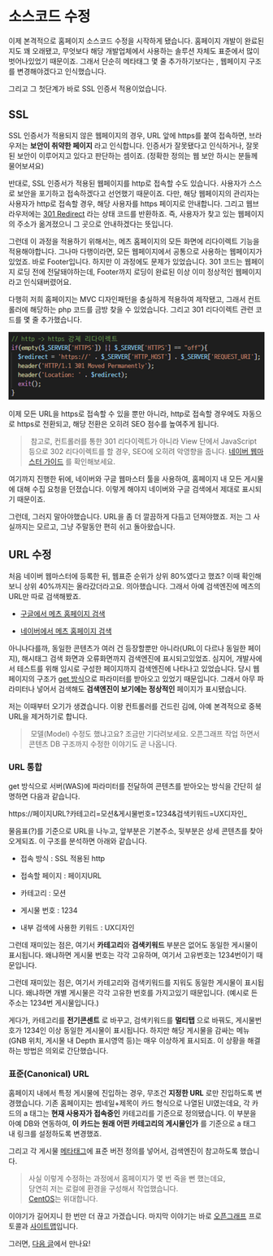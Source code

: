 # 소스코드 수정

이제 본격적으로 홈페이지 소스코드 수정을 시작하게 됐습니다. 홈페이지 개발이 완료된지도 꽤 오래됐고, 무엇보다 해당 개발업체에서 사용하는 솔루션 자체도 표준에서 많이 벗어나있었기 때문이죠. 그래서 단순히 메타태그 몇 줄 추가하기보다는 , 웹페이지 구조를 변경해야겠다고 인식했습니다. 

그리고 그 첫단계가 바로 SSL 인증서 적용이었습니다. 

## SSL

SSL 인증서가 적용되지 않은 웹페이지의 경우, URL 앞에 https를 붙여 접속하면, 브라우저는 **보안이 취약한 페이지** 라고 인식합니다. 인증서가 잘못됐다고 인식하거나, 잘못된 보안이 이루어지고 있다고 판단하는 셈이죠. (정확한 정의는 웹 보안 하시는 분들께 물어보셔요)


반대로, SSL 인증서가 적용된 웹페이지를 http로 접속할 수도 있습니다. 사용자가 스스로 보안을 포기하고 접속하겠다고 선언했기 때문이죠. 다만, 해당 웹페이지의 관리자는 사용자가 http로 접속할 경우, 해당 사용자를 https 페이지로 안내합니다. 그리고 웹브라우저에는 [301 Redirect](https://developer.mozilla.org/ko/docs/Web/HTTP/Status/301) 라는 상태 코드를 반환하죠. 즉, 사용자가 찾고 있는 웹페이지의 주소가 옮겨졌으니 그 곳으로 안내하겠다는 뜻입니다. 


그런데 이 과정을 적용하기 위해서는, 메츠 홈페이지의 모든 화면에 리다이렉트 기능을 적용해야합니다. 그나마 다행이라면, 모든 웹페이지에서 공통으로 사용하는 웹페이지가 있었죠. 바로 Footer입니다. 하지만 이 과정에도 문제가 있었습니다. 301 코드는 웹페이지 로딩 전에 전달돼야하는데, Footer까지 로딩이 완료된 이상 이미 정상적인 웹페이지라고 인식돼버렸어요.


다행히 저희 홈페이지는 MVC 디자인패턴을 충실하게 적용하여 제작됐고, 그래서 컨트롤러에 해당하는 php 코드를 금방 찾을 수 있었습니다. 그리고 301 리다이렉트 관련 코드를 몇 줄 추가했습니다. 


![스크린샷](image/그림1.png)


이제 모든 URL을 https로 접속할 수 있을 뿐만 아니라, http로 접속할 경우에도 자동으로 https로 전환되고, 해당 전환은 오히려 SEO 점수를 높여주게 됩니다. 


> 참고로, 컨트롤러를 통한 301 리다이렉트가 아니라 View 단에서 JavaScript 등으로 302 리다이렉트를 할 경우, SEO에 오히려 악영향을 줍니다. [네이버 웹마스터 가이드](https://searchadvisor.naver.com/guide/seo-basic-redirect) 를 확인해보세요. 

여기까지 진행한 뒤에, 네이버와 구글 웹마스터 툴을 사용하여, 홈페이지 내 모든 게시물에 대해 수집 요청을 던졌습니다. 이렇게 해야지 네이버와 구글 검색에서 제대로 표시되기 때문이죠. 


그런데, 그러지 말아야했습니다. URL을 좀 더 깔끔하게 다듬고 던져야했죠. 저는 그 사실까지는 모르고, 그냥 주말동안 편히 쉬고 돌아왔습니다. 


## URL 수정


처음 네이버 웹마스터에 등록한 뒤, 웹표준 순위가 상위 80%였다고 했죠? 이때 확인해보니 상위 40%까지는 올라갔더라고요. 의아했습니다. 그래서 아예 검색엔진에 메츠의 URL만 따로 검색해봤죠. 


- [구글에서 메츠 홈페이지 검색](https://www.google.com/search?q=site%3Amets.co.kr)

- [네이버에서 메츠 홈페이지 검색](https://search.naver.com/search.naver?query=site%3Amets.co.kr)


아니나다를까, 동일한 콘텐츠가 여러 건 등장할뿐만 아니라(URL이 다르나 동일한 페이지), 해시태그 검색 화면과 오류화면까지 검색엔진에 표시되고있었죠. 심지어, 개발사에서 테스트를 위해 임시로 구성한 페이지까지 검색엔진에 나타나고 있었습니다. 당시 웹페이지의 구조가 [get 방식](https://zetawiki.com/wiki/GET_%EB%B0%A9%EC%8B%9D,_POST_%EB%B0%A9%EC%8B%9D)으로 파라미터를 받아오고 있었기 때문입니다. 그래서 아무 파라미터나 넣어서 검색해도 **검색엔진이 보기에는 정상적인** 페이지가 표시됐습니다. 


저는 이때부터 오기가 생겼습니다. 이왕 컨트롤러를 건드린 김에, 아예 본격적으로 중복 URL을 제거하기로 합니다. 


> 모델(Model) 수정도 했냐고요? 조금만 기다려보세요. 오픈그래프 작업 하면서 콘텐츠 DB 구조까지 수정한 이야기도 곧 나옵니다. 


### URL 통합


get 방식으로 서버(WAS)에 파라미터를 전달하여 콘텐츠를 받아오는 방식을 간단히 설명하면 다음과 같습니다. 


https://페이지URL?카테고리=모션&게시물번호=1234&검색키워드=UX디자인_


물음표(?)를 기준으로 URL을 나누고, 앞부분은 기본주소, 뒷부분은 상세 콘텐츠를 찾아오게되죠. 이 구조를 분석하면 아래와 같습니다. 


- 접속 방식 : SSL 적용된 http

- 접속할 페이지 : 페이지URL

- 카테고리 : 모션

- 게시물 번호 : 1234

- 내부 검색에 사용한 키워드 : UX디자인


그런데 재미있는 점은, 여기서 **카테고리**와 **검색키워드** 부분은 없어도 동일한 게시물이 표시됩니다. 왜냐하면 게시물 번호는 각각 고유하며, 여기서 고유번호는 1234번이기 때문입니다. 


그런데 재미있는 점은, 여기서 카테고리와 검색키워드를 지워도 동일한 게시물이 표시됩니다. 왜냐하면 개별 게시물은 각각 고유한 번호를 가지고있기 때문입니다. (예시로 든 주소는 1234번 게시물입니다.)


게다가, 카테고리를 **전기콘센트** 로 바꾸고, 검색키워드를 **멀티탭** 으로 바꿔도, 게시물번호가 1234인 이상 동일한 게시물이 표시됩니다. 하지만 해당 게시물을 감싸는 메뉴(GNB 위치, 게시물 내 Depth 표시영역 등)는 매우 이상하게 표시되죠. 이 상황을 해결하는 방법은 의외로 간단했습니다. 


### 표준(Canonical) URL


홈페이지 내에서 특정 게시물에 진입하는 경우, 무조건 **지정한 URL** 로만 진입하도록 변경했습니다. 기존 홈페이지는 썸네일+제목이 카드 형식으로 나열된 UI였는데요, 각 카드의 a 태그는 **현재 사용자가 접속중인** 카테고리를 기준으로 정의됐습니다. 이 부분을 아예 DB와 연동하여, **이 카드는 원래 어떤 카테고리의 게시물인가** 를 기준으로 a 태그 내 링크를 설정하도록 변경했죠. 

그리고 각 게시물 [메타태그](https://developer.mozilla.org/ko/docs/Learn/HTML/Introduction_to_HTML/The_head_metadata_in_HTML)에 표준 버전 정의를 넣어서, 검색엔진이 참고하도록 했습니다. 

> 사실 이렇게 수정하는 과정에서 홈페이지가 몇 번 죽을 뻔 했는데요,   
당연히 저는 로컬에 환경을 구성해서 작업했습니다.   
[CentOS](www.centos.org)는 위대합니다. 

이야기가 길어지니 한 번만 더 끊고 가겠습니다. 마지막 이야기는 바로 [오픈그래프](https://ogp.me/) 프로토콜과 [사이트맵](https://developers.google.com/search/docs/advanced/sitemaps/overview)입니다. 

그러면, [다음 글](opengraph.html)에서 만나요!